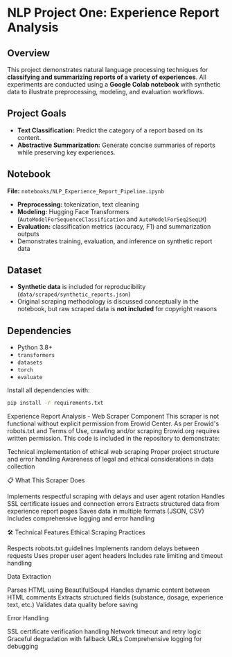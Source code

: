 # NLP Project One: Experience Report Analysis

## Overview
This project demonstrates natural language processing techniques for **classifying and summarizing reports of a variety of experiences**. All experiments are conducted using a **Google Colab notebook** with synthetic data to illustrate preprocessing, modeling, and evaluation workflows.

## Project Goals
- **Text Classification:** Predict the category of a report based on its content.  
- **Abstractive Summarization:** Generate concise summaries of reports while preserving key experiences.  

## Notebook
**File:** `notebooks/NLP_Experience_Report_Pipeline.ipynb`  

- **Preprocessing:** tokenization, text cleaning  
- **Modeling:** Hugging Face Transformers (`AutoModelForSequenceClassification` and `AutoModelForSeq2SeqLM`)  
- **Evaluation:** classification metrics (accuracy, F1) and summarization outputs  
- Demonstrates training, evaluation, and inference on synthetic report data

## Dataset
- **Synthetic data** is included for reproducibility (`data/scraped/synthetic_reports.json`)  
- Original scraping methodology is discussed conceptually in the notebook, but raw scraped data is **not included** for copyright reasons  

## Dependencies
- Python 3.8+  
- `transformers`  
- `datasets`  
- `torch`  
- `evaluate`  

Install all dependencies with:

```bash
pip install -r requirements.txt
```

Experience Report Analysis - Web Scraper Component
This scraper is not functional without explicit permission from Erowid Center.
As per Erowid's robots.txt and Terms of Use, crawling and/or scraping Erowid.org requires written permission. This code is included in the repository to demonstrate:

Technical implementation of ethical web scraping
Proper project structure and error handling
Awareness of legal and ethical considerations in data collection

📋 What This Scraper Does

Implements respectful scraping with delays and user agent rotation
Handles SSL certificate issues and connection errors
Extracts structured data from experience report pages
Saves data in multiple formats (JSON, CSV)
Includes comprehensive logging and error handling

🛠️ Technical Features
Ethical Scraping Practices

Respects robots.txt guidelines
Implements random delays between requests
Uses proper user agent headers
Includes rate limiting and timeout handling

Data Extraction

Parses HTML using BeautifulSoup4
Handles dynamic content between HTML comments
Extracts structured fields (substance, dosage, experience text, etc.)
Validates data quality before saving

Error Handling

SSL certificate verification handling
Network timeout and retry logic
Graceful degradation with fallback URLs
Comprehensive logging for debugging
